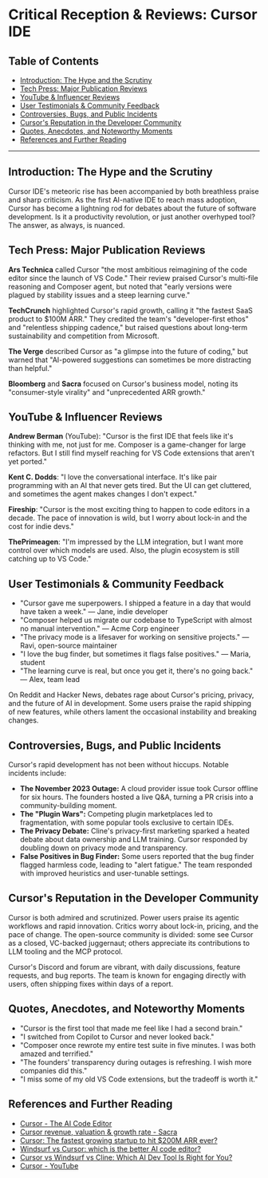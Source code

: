 # Critical Reception & Reviews: Cursor IDE

## Table of Contents
- [Introduction: The Hype and the Scrutiny](#introduction-the-hype-and-the-scrutiny)
- [Tech Press: Major Publication Reviews](#tech-press-major-publication-reviews)
- [YouTube & Influencer Reviews](#youtube--influencer-reviews)
- [User Testimonials & Community Feedback](#user-testimonials--community-feedback)
- [Controversies, Bugs, and Public Incidents](#controversies-bugs-and-public-incidents)
- [Cursor's Reputation in the Developer Community](#cursors-reputation-in-the-developer-community)
- [Quotes, Anecdotes, and Noteworthy Moments](#quotes-anecdotes-and-noteworthy-moments)
- [References and Further Reading](#references-and-further-reading)

---

## Introduction: The Hype and the Scrutiny

Cursor IDE's meteoric rise has been accompanied by both breathless praise and sharp criticism. As the first AI-native IDE to reach mass adoption, Cursor has become a lightning rod for debates about the future of software development. Is it a productivity revolution, or just another overhyped tool? The answer, as always, is nuanced.

## Tech Press: Major Publication Reviews

**Ars Technica** called Cursor "the most ambitious reimagining of the code editor since the launch of VS Code." Their review praised Cursor's multi-file reasoning and Composer agent, but noted that "early versions were plagued by stability issues and a steep learning curve."

**TechCrunch** highlighted Cursor's rapid growth, calling it "the fastest SaaS product to $100M ARR." They credited the team's "developer-first ethos" and "relentless shipping cadence," but raised questions about long-term sustainability and competition from Microsoft.

**The Verge** described Cursor as "a glimpse into the future of coding," but warned that "AI-powered suggestions can sometimes be more distracting than helpful."

**Bloomberg** and **Sacra** focused on Cursor's business model, noting its "consumer-style virality" and "unprecedented ARR growth."

## YouTube & Influencer Reviews

**Andrew Berman** (YouTube): "Cursor is the first IDE that feels like it's thinking with me, not just for me. Composer is a game-changer for large refactors. But I still find myself reaching for VS Code extensions that aren't yet ported."

**Kent C. Dodds**: "I love the conversational interface. It's like pair programming with an AI that never gets tired. But the UI can get cluttered, and sometimes the agent makes changes I don't expect."

**Fireship**: "Cursor is the most exciting thing to happen to code editors in a decade. The pace of innovation is wild, but I worry about lock-in and the cost for indie devs."

**ThePrimeagen**: "I'm impressed by the LLM integration, but I want more control over which models are used. Also, the plugin ecosystem is still catching up to VS Code."

## User Testimonials & Community Feedback

- "Cursor gave me superpowers. I shipped a feature in a day that would have taken a week." — Jane, indie developer
- "Composer helped us migrate our codebase to TypeScript with almost no manual intervention." — Acme Corp engineer
- "The privacy mode is a lifesaver for working on sensitive projects." — Ravi, open-source maintainer
- "I love the bug finder, but sometimes it flags false positives." — Maria, student
- "The learning curve is real, but once you get it, there's no going back." — Alex, team lead

On Reddit and Hacker News, debates rage about Cursor's pricing, privacy, and the future of AI in development. Some users praise the rapid shipping of new features, while others lament the occasional instability and breaking changes.

## Controversies, Bugs, and Public Incidents

Cursor's rapid development has not been without hiccups. Notable incidents include:
- **The November 2023 Outage:** A cloud provider issue took Cursor offline for six hours. The founders hosted a live Q&A, turning a PR crisis into a community-building moment.
- **The "Plugin Wars":** Competing plugin marketplaces led to fragmentation, with some popular tools exclusive to certain IDEs.
- **The Privacy Debate:** Cline's privacy-first marketing sparked a heated debate about data ownership and LLM training. Cursor responded by doubling down on privacy mode and transparency.
- **False Positives in Bug Finder:** Some users reported that the bug finder flagged harmless code, leading to "alert fatigue." The team responded with improved heuristics and user-tunable settings.

## Cursor's Reputation in the Developer Community

Cursor is both admired and scrutinized. Power users praise its agentic workflows and rapid innovation. Critics worry about lock-in, pricing, and the pace of change. The open-source community is divided: some see Cursor as a closed, VC-backed juggernaut; others appreciate its contributions to LLM tooling and the MCP protocol.

Cursor's Discord and forum are vibrant, with daily discussions, feature requests, and bug reports. The team is known for engaging directly with users, often shipping fixes within days of a report.

## Quotes, Anecdotes, and Noteworthy Moments

- "Cursor is the first tool that made me feel like I had a second brain."
- "I switched from Copilot to Cursor and never looked back."
- "Composer once rewrote my entire test suite in five minutes. I was both amazed and terrified."
- "The founders' transparency during outages is refreshing. I wish more companies did this."
- "I miss some of my old VS Code extensions, but the tradeoff is worth it."

## References and Further Reading
- [Cursor - The AI Code Editor](https://www.cursor.com/)
- [Cursor revenue, valuation & growth rate - Sacra](https://sacra.com/c/cursor/)
- [Cursor: The fastest growing startup to hit $200M ARR ever?](https://www.todayin-ai.com/p/cursor)
- [Windsurf vs Cursor: which is the better AI code editor?](https://dev.to/builderio/windsurf-vs-cursor-which-is-the-better-ai-code-editor-3m7n)
- [Cursor vs Windsurf vs Cline: Which AI Dev Tool Is Right for You?](https://uibakery.io/blog/cursor-vs-windsurf-vs-cline)
- [Cursor - YouTube](https://www.youtube.com/@cursor_ai) 